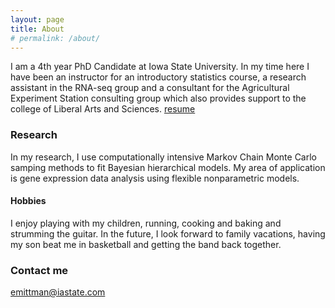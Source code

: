 ```yaml
---
layout: page
title: About
# permalink: /about/
---
```


I am a 4th year PhD Candidate at Iowa State University. In my time here I have been an instructor for an introductory statistics course, a research assistant in the RNA-seq group and a consultant for the Agricultural Experiment Station consulting group which also provides support to the college of Liberal Arts and Sciences. [resume](rsm.pdf)

### Research
In my research, I use computationally intensive Markov Chain Monte Carlo samping methods to fit Bayesian hierarchical models. My area of application is gene expression data analysis using flexible nonparametric models. 

#### Hobbies
I enjoy playing with my children, running, cooking and baking and strumming the guitar. In the future, I look forward to family vacations, having my son beat me in basketball and getting the band back together.

### Contact me

[emittman@iastate.com](mailto:emittman@iastate.edu)